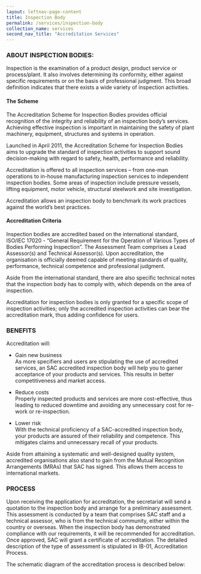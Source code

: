 ```yaml
---
layout: leftnav-page-content
title: Inspection Body
permalink: /services/inspection-body
collection_name: services
second_nav_title: "Accreditation Services"
---
```


### ABOUT INSPECTION BODIES:
Inspection is the examination of a product design, product service or process/plant. It also involves determining its conformity, either against specific requirements or on the basis of professional judgment. This broad definition indicates that there exists a wide variety of inspection activities. 

#### The Scheme
The Accreditation Scheme for Inspection Bodies provides official recognition of the integrity and reliability of an inspection body’s services. Achieving effective inspection is important in maintaining the safety of plant machinery, equipment, structures and systems in operation. 

Launched in April 2011, the Accreditation Scheme for Inspection Bodies aims to upgrade the standard of inspection activities to support sound decision-making with regard to safety, health, performance and reliability. 

Accreditation is offered to all inspection services – from one-man operations to in-house manufacturing inspection services to independent inspection bodies. Some areas of inspection include pressure vessels, lifting equipment, motor vehicle,  structural steelwork and site investigation.

Accreditation allows an inspection body to benchmark its work practices against the world’s best practices. 

#### Accreditation Criteria 
Inspection bodies are accredited based on the international standard, ISO/IEC 17020 - “General Requirement for the Operation of Various Types of Bodies Performing Inspection”. The Assessment Team comprises a Lead Assessor(s) and Technical Assessor(s). Upon accreditation, the organisation is officially deemed capable of meeting standards of quality, performance, technical competence and professional judgment.

Aside from the international standard, there are also specific technical notes that the inspection body has to comply with, which depends on the area of inspection.

Accreditation for inspection bodies is only granted for a specific scope of inspection activities; only the accredited inspection activities can bear the accreditation mark, thus adding confidence for users.

### BENEFITS
Accreditation will: 

* Gain new business  
As more specifiers and users are stipulating the use of accredited services, an SAC accredited inspection body will help you to garner acceptance of your products and services. This results in better competitiveness and market access.

* Reduce costs  
Properly inspected products and services are more cost-effective, thus leading to reduced downtime and avoiding any unnecessary cost for re-work or re-inspection.

* Lower risk  
With the technical proficiency of a SAC-accredited inspection body, your products are assured of their reliability and competence. This mitigates claims and unnecessary recall of your products. 

Aside from attaining a systematic and well-designed quality system, accredited organisations also stand to gain from the Mutual Recognition Arrangements (MRAs) that SAC has signed. This allows them access to international markets. 

### PROCESS

Upon receiving the application for accreditation, the secretariat will send a quotation to the inspection body and arrange for a preliminary assessment. This assessment is conducted by a team that comprises SAC staff and a technical assessor, who is from the technical community, either within the country or overseas. When the inspection body has demonstrated compliance with our requirements, it will be recommended for accreditation. Once approved, SAC will grant a certificate of accreditation. The detailed description of the type of assessment is stipulated in IB-01, Accreditation Process.

The schematic diagram of the accreditation process is described below:
